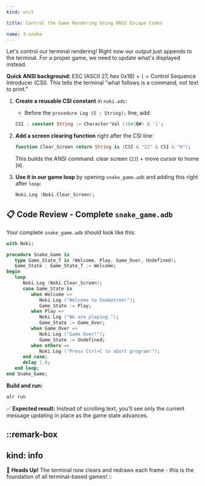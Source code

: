 ```yaml
---
kind: unit

title: Control the Game Rendering Using ANSI Escape Codes

name: 3-snake
---
```


Let's control our terminal rendering! Right now our output just appends to the terminal. For a proper game, we need to update what's displayed instead.

**Quick ANSI background:** ESC (ASCII 27, hex 0x1B) + `[` = Control Sequence Introducer (CSI). This tells the terminal "what follows is a command, not text to print."

1. **Create a reusable CSI constant** in `noki.ads`:
   - Before the `procedure Log (S : String);` line, add:
   ```ada
   CSI : constant String := Character'Val (16#1B#) & '[';
   ```

2. **Add a screen clearing function** right after the CSI line:
   ```ada
   function Clear_Screen return String is (CSI & "2J" & CSI & "H");
   ```
   
   This builds the ANSI command: clear screen (`2J`) + move cursor to home (`H`).

3. **Use it in our game loop** by opening `snake_game.adb` and adding this right after `loop`:
   ```ada
   Noki.Log (Noki.Clear_Screen);
   ```

## 📋 **Code Review - Complete `snake_game.adb`**

Your complete `snake_game.adb` should look like this:

```ada
with Noki;

procedure Snake_Game is
   type Game_State_T is (Welcome, Play, Game_Over, Undefined);
   Game_State : Game_State_T := Welcome;
begin
   loop
      Noki.Log (Noki.Clear_Screen);
      case Game_State is
         when Welcome =>
            Noki.Log ("Welcome to Snakotron!");
            Game_State := Play;
         when Play =>
            Noki.Log ("We are playing.");
            Game_State := Game_Over;
         when Game_Over =>
            Noki.Log ("Game Over!");
            Game_State := Undefined;
         when others =>
            Noki.Log ("Press Ctrl+C to abort program!");
      end case;
      delay 1.0;
   end loop;
end Snake_Game;
```

**Build and run:**
```bash
alr run
```

✅ **Expected result:** Instead of scrolling text, you'll see only the current message updating in place as the game state advances.

::remark-box
---
kind: info
---
🤯 **Heads Up!** The terminal now clears and redraws each frame - this is the foundation of all terminal-based games!
::